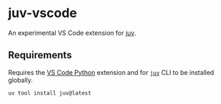 # juv-vscode

An experimental VS Code extension for [juv](https://github.com/manzt/juv).

## Requirements

Requires the
[VS Code Python](https://code.visualstudio.com/docs/languages/python) extension
and for [`juv`](https://github.com/manzt/juv) CLI to be installed globally.

```sh
uv tool install juv@latest
```
